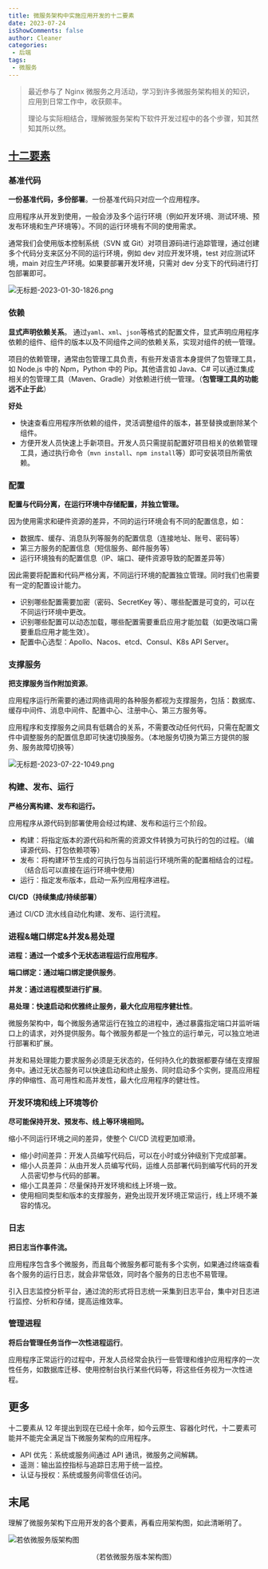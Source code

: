 ```yaml
---
title: 微服务架构中实施应用开发的十二要素
date: 2023-07-24
isShowComments: false
author: Cleaner
categories: 
 - 后端
tags: 
 - 微服务
---
```


> 最近参与了 Nginx 微服务之月活动，学习到许多微服务架构相关的知识，应用到日常工作中，收获颇丰。
> 
> 理论与实际相结合，理解微服务架构下软件开发过程中的各个步骤，知其然知其所以然。

## [十二要素](https://12factor.net/zh_cn/)

### 基准代码

**一份基准代码，多份部署**。一份基准代码只对应一个应用程序。

应用程序从开发到使用，一般会涉及多个运行环境（例如开发环境、测试环境、预发布环境和生产环境等）。不同的运行环境有不同的使用需求。

通常我们会使用版本控制系统（SVN 或 Git）对项目源码进行追踪管理，通过创建多个代码分支来区分不同的运行环境，例如 dev 对应开发环境，test 对应测试环境，main 对应生产环境。如果要部署开发环境，只需对 dev 分支下的代码进行打包部署即可。

![无标题-2023-01-30-1826.png](https://s2.loli.net/2023/07/13/8tsVUnX5NgJP3HR.png)
### 依赖

**显式声明依赖关系**。
通过`yaml`、`xml`、`json`等格式的配置文件，显式声明应用程序依赖的组件、组件的版本以及不同组件之间的依赖关系，实现对组件的统一管理。

项目的依赖管理，通常由包管理工具负责，有些开发语言本身提供了包管理工具，如 Node.js 中的 Npm，Python 中的 Pip。其他语言如 Java、C# 可以通过集成相关的包管理工具（Maven、Gradle）对依赖进行统一管理。（**包管理工具的功能远不止于此**）

**好处**
*   快速查看应用程序所依赖的组件，灵活调整组件的版本，甚至替换或删除某个组件。
*   方便开发人员快速上手新项目。开发人员只需提前配置好项目相关的依赖管理工具，通过执行命令（`mvn install`、`npm install`等）即可安装项目所需依赖。

### 配置

**配置与代码分离，在运行环境中存储配置，并独立管理。**

因为使用需求和硬件资源的差异，不同的运行环境会有不同的配置信息，如：

*   数据库、缓存、消息队列等服务的配置信息（连接地址、账号、密码等）
*   第三方服务的配置信息（短信服务、邮件服务等）
*   运行环境独有的配置信息（IP、端口、硬件资源导致的配置差异等）

因此需要将配置和代码严格分离，不同运行环境的配置独立管理。同时我们也需要有一定的配置设计能力。

*   识别哪些配置需要加密（密码、SecretKey 等）、哪些配置是可变的，可以在不同运行环境中更改。
*   识别哪些配置可以动态加载，哪些配置需要重启应用才能加载（如更改端口需要重启应用才能生效）。
*   配置中心选型：Apollo、Nacos、etcd、Consul、K8s API Server。

### 支撑服务

**把支撑服务当作附加资源**。

应用程序运行所需要的通过网络调用的各种服务都视为支撑服务，包括：数据库、缓存中间件、消息中间件、配置中心、注册中心、第三方服务等。

应用程序和支撑服务之间具有低耦合的关系，不需要改动任何代码，只需在配置文件中调整服务的配置信息即可快速切换服务。（本地服务切换为第三方提供的服务、服务故障切换等）


![无标题-2023-07-22-1049.png](https://s2.loli.net/2023/07/22/DarpPZ38UO6tIfL.png)


### 构建、发布、运行

**严格分离构建、发布和运行。**

应用程序从源代码到部署使用会经过构建、发布和运行三个阶段。

*   构建：将指定版本的源代码和所需的资源文件转换为可执行的包的过程。（编译源代码、打包依赖项等）
*   发布：将构建环节生成的可执行包与当前运行环境所需的配置相结合的过程。（结合后可以直接在运行环境中使用）
*   运行：指定发布版本，启动一系列应用程序进程。

**CI/CD（持续集成/持续部署）**

通过 CI/CD 流水线自动化构建、发布、运行流程。

### 进程&端口绑定&并发&易处理

**进程：通过一个或多个无状态进程运行应用程序**。

**端口绑定：通过端口绑定提供服务**。

**并发：通过进程模型进行扩展**。

**易处理：快速启动和优雅终止服务，最大化应用程序健壮性**。

微服务架构中，每个微服务通常运行在独立的进程中，通过暴露指定端口并监听端口上的请求，对外提供服务。每个微服务都是一个独立的运行单元，可以独立地进行部署和扩展。

并发和易处理能力要求服务必须是无状态的，任何持久化的数据都要存储在支撑服务中。通过无状态服务可以快速启动和终止服务、同时启动多个实例，提高应用程序的伸缩性、高可用性和高并发性，最大化应用程序的健壮性。

### 开发环境和线上环境等价

**尽可能保持开发、预发布、线上等环境相同。**

缩小不同运行环境之间的差异，使整个 CI/CD 流程更加顺滑。

*   缩小时间差异：开发人员编写代码后，可以在小时或分钟级别下完成部署。
*   缩小人员差异：从由开发人员编写代码，运维人员部署代码到编写代码的开发人员密切参与代码的部署。
*   缩小工具差异：尽量保持开发环境和线上环境一致。
*   使用相同类型和版本的支撑服务，避免出现开发环境正常运行，线上环境不兼容的情况。

### 日志

**把日志当作事件流。** 

应用程序包含多个微服务，而且每个微服务都可能有多个实例，如果通过终端查看各个服务的运行日志，就会非常低效，同时各个服务的日志也不易管理。

引入日志监控分析平台，通过流的形式将日志统一采集到日志平台，集中对日志进行监控、分析和存储，提高运维效率。

### 管理进程

**将后台管理任务当作一次性进程运行**。

应用程序正常运行的过程中，开发人员经常会执行一些管理和维护应用程序的一次性任务，如数据库迁移、使用控制台执行某些代码等，将这些任务视为一次性进程。

## 更多

十二要素从 12 年提出到现在已经十余年，如今云原生、容器化时代，十二要素可能并不能完全满足当下微服务架构的应用程序。

*   API 优先：系统或服务间通过 API 通讯，微服务之间解耦。
*   遥测：输出监控指标与追踪日志用于统一监控。
*   认证与授权：系统或服务间零信任访问。


## 末尾

理解了微服务架构下应用开发的各个要素，再看应用架构图，如此清晰明了。

![若依微服务版架构图](https://s2.loli.net/2023/07/23/ByKvTjFfrne2o4A.png)
<p align=center>（若依微服务版本架构图）</p>

